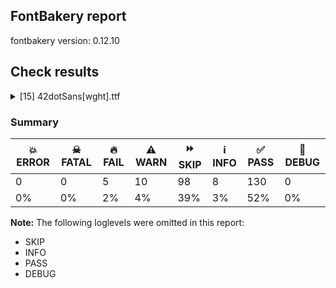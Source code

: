 ## FontBakery report

fontbakery version: 0.12.10





## Check results



<details><summary>[15] 42dotSans[wght].ttf</summary>
<div>
<details>
    <summary>🔥 <b>FAIL</b> Check family name for GF Guide compliance. <a href="https://fontbakery.readthedocs.io/en/stable/fontbakery/checks/googlefonts.name.html#"></a></summary>
    <div>







* 🔥 **FAIL** <p>&quot;42dot Sans&quot; doesn't start with an uppercase letter.</p>
 [code: starts-with-not-uppercase]



</div>
</details>

<details>
    <summary>🔥 <b>FAIL</b> Check copyright namerecords match license file. <a href="https://fontbakery.readthedocs.io/en/stable/fontbakery/checks/googlefonts.license.html#"></a></summary>
    <div>







* 🔥 **FAIL** <p>Font lacks NameID 13 (LICENSE DESCRIPTION). A proper licensing entry must be set.</p>
 [code: missing]



</div>
</details>

<details>
    <summary>🔥 <b>FAIL</b> Check font follows the Google Fonts CJK vertical metric schema <a href="https://fontbakery.readthedocs.io/en/stable/fontbakery/checks/googlefonts.vmetrics.html#"></a></summary>
    <div>







* 🔥 **FAIL** <p>OS/2.sTypoAscender is &quot;952&quot; it should be 880</p>
 [code: bad-OS/2.sTypoAscender]



* 🔥 **FAIL** <p>OS/2.sTypoDescender is &quot;-241&quot; it should be -120</p>
 [code: bad-OS/2.sTypoDescender]



</div>
</details>

<details>
    <summary>🔥 <b>FAIL</b> Check Google Fonts glyph coverage. <a href="https://fontbakery.readthedocs.io/en/stable/fontbakery/checks/googlefonts.glyphset.html#"></a></summary>
    <div>







* 🔥 **FAIL** <p>Missing required codepoints:</p>
<pre><code>- 0x00A1 (INVERTED EXCLAMATION MARK)


- 0x00A7 (SECTION SIGN)


- 0x00A8 (DIAERESIS)


- 0x00AA (FEMININE ORDINAL INDICATOR)


- 0x00AF (MACRON)


- 0x00B4 (ACUTE ACCENT)


- 0x00B8 (CEDILLA)


- 0x00BA (MASCULINE ORDINAL INDICATOR)


- 0x00BF (INVERTED QUESTION MARK)


- 0x00C0 (LATIN CAPITAL LETTER A WITH GRAVE)


- 0x00C1 (LATIN CAPITAL LETTER A WITH ACUTE)


- 0x00C2 (LATIN CAPITAL LETTER A WITH CIRCUMFLEX)


- 0x00C3 (LATIN CAPITAL LETTER A WITH TILDE)


- 0x00C4 (LATIN CAPITAL LETTER A WITH DIAERESIS)


- 0x00C6 (LATIN CAPITAL LETTER AE)


- 0x00C7 (LATIN CAPITAL LETTER C WITH CEDILLA)


- 0x00C8 (LATIN CAPITAL LETTER E WITH GRAVE)


- 0x00C9 (LATIN CAPITAL LETTER E WITH ACUTE)


- 0x00CA (LATIN CAPITAL LETTER E WITH CIRCUMFLEX)


- 0x00CB (LATIN CAPITAL LETTER E WITH DIAERESIS)


- 0x00CC (LATIN CAPITAL LETTER I WITH GRAVE)


- 0x00CD (LATIN CAPITAL LETTER I WITH ACUTE)


- 0x00CE (LATIN CAPITAL LETTER I WITH CIRCUMFLEX)


- 0x00CF (LATIN CAPITAL LETTER I WITH DIAERESIS)


- 0x00D0 (LATIN CAPITAL LETTER ETH)


- 0x00D1 (LATIN CAPITAL LETTER N WITH TILDE)


- 0x00D2 (LATIN CAPITAL LETTER O WITH GRAVE)


- 0x00D3 (LATIN CAPITAL LETTER O WITH ACUTE)


- 0x00D4 (LATIN CAPITAL LETTER O WITH CIRCUMFLEX)


- 0x00D5 (LATIN CAPITAL LETTER O WITH TILDE)


- 0x00D6 (LATIN CAPITAL LETTER O WITH DIAERESIS)


- 0x00D8 (LATIN CAPITAL LETTER O WITH STROKE)


- 0x00D9 (LATIN CAPITAL LETTER U WITH GRAVE)


- 0x00DA (LATIN CAPITAL LETTER U WITH ACUTE)


- 0x00DB (LATIN CAPITAL LETTER U WITH CIRCUMFLEX)


- 0x00DC (LATIN CAPITAL LETTER U WITH DIAERESIS)


- 0x00DD (LATIN CAPITAL LETTER Y WITH ACUTE)


- 0x00DE (LATIN CAPITAL LETTER THORN)


- 0x00DF (LATIN SMALL LETTER SHARP S)


- 0x00E0 (LATIN SMALL LETTER A WITH GRAVE)


- 0x00E1 (LATIN SMALL LETTER A WITH ACUTE)


- 0x00E2 (LATIN SMALL LETTER A WITH CIRCUMFLEX)


- 0x00E3 (LATIN SMALL LETTER A WITH TILDE)


- 0x00E4 (LATIN SMALL LETTER A WITH DIAERESIS)


- 0x00E6 (LATIN SMALL LETTER AE)


- 0x00E7 (LATIN SMALL LETTER C WITH CEDILLA)


- 0x00E8 (LATIN SMALL LETTER E WITH GRAVE)


- 0x00E9 (LATIN SMALL LETTER E WITH ACUTE)


- 0x00EA (LATIN SMALL LETTER E WITH CIRCUMFLEX)


- 0x00EB (LATIN SMALL LETTER E WITH DIAERESIS)


- 0x00EC (LATIN SMALL LETTER I WITH GRAVE)


- 0x00ED (LATIN SMALL LETTER I WITH ACUTE)


- 0x00EE (LATIN SMALL LETTER I WITH CIRCUMFLEX)


- 0x00EF (LATIN SMALL LETTER I WITH DIAERESIS)


- 0x00F0 (LATIN SMALL LETTER ETH)


- 0x00F1 (LATIN SMALL LETTER N WITH TILDE)


- 0x00F2 (LATIN SMALL LETTER O WITH GRAVE)


- 0x00F3 (LATIN SMALL LETTER O WITH ACUTE)


- 0x00F4 (LATIN SMALL LETTER O WITH CIRCUMFLEX)


- 0x00F5 (LATIN SMALL LETTER O WITH TILDE)


- 0x00F6 (LATIN SMALL LETTER O WITH DIAERESIS)


- 0x00F8 (LATIN SMALL LETTER O WITH STROKE)


- 0x00F9 (LATIN SMALL LETTER U WITH GRAVE)


- 0x00FA (LATIN SMALL LETTER U WITH ACUTE)


- 0x00FB (LATIN SMALL LETTER U WITH CIRCUMFLEX)


- 0x00FC (LATIN SMALL LETTER U WITH DIAERESIS)


- 0x00FD (LATIN SMALL LETTER Y WITH ACUTE)


- 0x00FE (LATIN SMALL LETTER THORN)


- 0x00FF (LATIN SMALL LETTER Y WITH DIAERESIS)


- 0x0100 (LATIN CAPITAL LETTER A WITH MACRON)


- 0x0101 (LATIN SMALL LETTER A WITH MACRON)


- 0x0102 (LATIN CAPITAL LETTER A WITH BREVE)


- 0x0103 (LATIN SMALL LETTER A WITH BREVE)


- 0x0104 (LATIN CAPITAL LETTER A WITH OGONEK)


- 0x0105 (LATIN SMALL LETTER A WITH OGONEK)


- 0x0106 (LATIN CAPITAL LETTER C WITH ACUTE)


- 0x0107 (LATIN SMALL LETTER C WITH ACUTE)


- 0x010A (LATIN CAPITAL LETTER C WITH DOT ABOVE)


- 0x010B (LATIN SMALL LETTER C WITH DOT ABOVE)


- 0x010C (LATIN CAPITAL LETTER C WITH CARON)


- 0x010D (LATIN SMALL LETTER C WITH CARON)


- 0x010E (LATIN CAPITAL LETTER D WITH CARON)


- 0x010F (LATIN SMALL LETTER D WITH CARON)


- 0x0110 (LATIN CAPITAL LETTER D WITH STROKE)


- 0x0111 (LATIN SMALL LETTER D WITH STROKE)


- 0x0112 (LATIN CAPITAL LETTER E WITH MACRON)


- 0x0113 (LATIN SMALL LETTER E WITH MACRON)


- 0x0116 (LATIN CAPITAL LETTER E WITH DOT ABOVE)


- 0x0117 (LATIN SMALL LETTER E WITH DOT ABOVE)


- 0x0118 (LATIN CAPITAL LETTER E WITH OGONEK)


- 0x0119 (LATIN SMALL LETTER E WITH OGONEK)


- 0x011A (LATIN CAPITAL LETTER E WITH CARON)


- 0x011B (LATIN SMALL LETTER E WITH CARON)


- 0x011E (LATIN CAPITAL LETTER G WITH BREVE)


- 0x011F (LATIN SMALL LETTER G WITH BREVE)


- 0x0120 (LATIN CAPITAL LETTER G WITH DOT ABOVE)


- 0x0121 (LATIN SMALL LETTER G WITH DOT ABOVE)


- 0x0122 (LATIN CAPITAL LETTER G WITH CEDILLA)


- 0x0123 (LATIN SMALL LETTER G WITH CEDILLA)


- 0x0126 (LATIN CAPITAL LETTER H WITH STROKE)


- 0x0127 (LATIN SMALL LETTER H WITH STROKE)


- 0x012A (LATIN CAPITAL LETTER I WITH MACRON)


- 0x012B (LATIN SMALL LETTER I WITH MACRON)


- 0x012E (LATIN CAPITAL LETTER I WITH OGONEK)


- 0x012F (LATIN SMALL LETTER I WITH OGONEK)


- 0x0130 (LATIN CAPITAL LETTER I WITH DOT ABOVE)


- 0x0136 (LATIN CAPITAL LETTER K WITH CEDILLA)


- 0x0137 (LATIN SMALL LETTER K WITH CEDILLA)


- 0x0139 (LATIN CAPITAL LETTER L WITH ACUTE)


- 0x013A (LATIN SMALL LETTER L WITH ACUTE)


- 0x013B (LATIN CAPITAL LETTER L WITH CEDILLA)


- 0x013C (LATIN SMALL LETTER L WITH CEDILLA)


- 0x013D (LATIN CAPITAL LETTER L WITH CARON)


- 0x013E (LATIN SMALL LETTER L WITH CARON)


- 0x0141 (LATIN CAPITAL LETTER L WITH STROKE)


- 0x0142 (LATIN SMALL LETTER L WITH STROKE)


- 0x0143 (LATIN CAPITAL LETTER N WITH ACUTE)


- 0x0144 (LATIN SMALL LETTER N WITH ACUTE)


- 0x0145 (LATIN CAPITAL LETTER N WITH CEDILLA)


- 0x0146 (LATIN SMALL LETTER N WITH CEDILLA)


- 0x0147 (LATIN CAPITAL LETTER N WITH CARON)


- 0x0148 (LATIN SMALL LETTER N WITH CARON)


- 0x0150 (LATIN CAPITAL LETTER O WITH DOUBLE ACUTE)


- 0x0151 (LATIN SMALL LETTER O WITH DOUBLE ACUTE)


- 0x0152 (LATIN CAPITAL LIGATURE OE)


- 0x0153 (LATIN SMALL LIGATURE OE)


- 0x0154 (LATIN CAPITAL LETTER R WITH ACUTE)


- 0x0155 (LATIN SMALL LETTER R WITH ACUTE)


- 0x0158 (LATIN CAPITAL LETTER R WITH CARON)


- 0x0159 (LATIN SMALL LETTER R WITH CARON)


- 0x015A (LATIN CAPITAL LETTER S WITH ACUTE)


- 0x015B (LATIN SMALL LETTER S WITH ACUTE)


- 0x015E (LATIN CAPITAL LETTER S WITH CEDILLA)


- 0x015F (LATIN SMALL LETTER S WITH CEDILLA)


- 0x0160 (LATIN CAPITAL LETTER S WITH CARON)


- 0x0161 (LATIN SMALL LETTER S WITH CARON)


- 0x0164 (LATIN CAPITAL LETTER T WITH CARON)


- 0x0165 (LATIN SMALL LETTER T WITH CARON)


- 0x016A (LATIN CAPITAL LETTER U WITH MACRON)


- 0x016B (LATIN SMALL LETTER U WITH MACRON)


- 0x016E (LATIN CAPITAL LETTER U WITH RING ABOVE)


- 0x016F (LATIN SMALL LETTER U WITH RING ABOVE)


- 0x0170 (LATIN CAPITAL LETTER U WITH DOUBLE ACUTE)


- 0x0171 (LATIN SMALL LETTER U WITH DOUBLE ACUTE)


- 0x0172 (LATIN CAPITAL LETTER U WITH OGONEK)


- 0x0173 (LATIN SMALL LETTER U WITH OGONEK)


- 0x0174 (LATIN CAPITAL LETTER W WITH CIRCUMFLEX)


- 0x0175 (LATIN SMALL LETTER W WITH CIRCUMFLEX)


- 0x0176 (LATIN CAPITAL LETTER Y WITH CIRCUMFLEX)


- 0x0177 (LATIN SMALL LETTER Y WITH CIRCUMFLEX)


- 0x0178 (LATIN CAPITAL LETTER Y WITH DIAERESIS)


- 0x0179 (LATIN CAPITAL LETTER Z WITH ACUTE)


- 0x017A (LATIN SMALL LETTER Z WITH ACUTE)


- 0x017B (LATIN CAPITAL LETTER Z WITH DOT ABOVE)


- 0x017C (LATIN SMALL LETTER Z WITH DOT ABOVE)


- 0x017D (LATIN CAPITAL LETTER Z WITH CARON)


- 0x017E (LATIN SMALL LETTER Z WITH CARON)


- 0x0218 (LATIN CAPITAL LETTER S WITH COMMA BELOW)


- 0x0219 (LATIN SMALL LETTER S WITH COMMA BELOW)


- 0x021A (LATIN CAPITAL LETTER T WITH COMMA BELOW)


- 0x021B (LATIN SMALL LETTER T WITH COMMA BELOW)


- 0x02C6 (MODIFIER LETTER CIRCUMFLEX ACCENT)


- 0x0301 (COMBINING ACUTE ACCENT)


- 0x0302 (COMBINING CIRCUMFLEX ACCENT)


- 0x0304 (COMBINING MACRON)


- 0x0308 (COMBINING DIAERESIS)


- 0x0326 (COMBINING COMMA BELOW)


- 0x0327 (COMBINING CEDILLA)


- 0x1E80 (LATIN CAPITAL LETTER W WITH GRAVE)


- 0x1E81 (LATIN SMALL LETTER W WITH GRAVE)


- 0x1E82 (LATIN CAPITAL LETTER W WITH ACUTE)


- 0x1E83 (LATIN SMALL LETTER W WITH ACUTE)


- 0x1E84 (LATIN CAPITAL LETTER W WITH DIAERESIS)


- 0x1E85 (LATIN SMALL LETTER W WITH DIAERESIS)


- 0x1E9E (LATIN CAPITAL LETTER SHARP S)


- 0x1EF2 (LATIN CAPITAL LETTER Y WITH GRAVE)


- 0x1EF3 (LATIN SMALL LETTER Y WITH GRAVE)


- 0x201A (SINGLE LOW-9 QUOTATION MARK)


- 0x201E (DOUBLE LOW-9 QUOTATION MARK)


- 0x2039 (SINGLE LEFT-POINTING ANGLE QUOTATION MARK)


- 0x203A (SINGLE RIGHT-POINTING ANGLE QUOTATION MARK)
</code></pre>
 [code: missing-codepoints]



</div>
</details>

<details>
    <summary>🔥 <b>FAIL</b> Make sure family name does not begin with a digit. <a href="https://fontbakery.readthedocs.io/en/stable/fontbakery/checks/googlefonts.name.html#"></a></summary>
    <div>







* 🔥 **FAIL** <p>Font family name '42dot Sans Light' begins with a digit!</p>
 [code: begins-with-digit]



</div>
</details>

<details>
    <summary>⚠️ <b>WARN</b> Does the font contain chws and vchw features? <a href="https://fontbakery.readthedocs.io/en/stable/fontbakery/checks/universal.html#"></a></summary>
    <div>







* ⚠️ **WARN** <p>chws feature not found in font. Use chws_tool (<a href="https://github.com/googlefonts/chws_tool">https://github.com/googlefonts/chws_tool</a>) to add it.</p>
 [code: missing-chws-feature]



* ⚠️ **WARN** <p>vchw feature not found in font. Use chws_tool (<a href="https://github.com/googlefonts/chws_tool">https://github.com/googlefonts/chws_tool</a>) to add it.</p>
 [code: missing-vchw-feature]



</div>
</details>

<details>
    <summary>⚠️ <b>WARN</b> Check math signs have the same width. <a href="https://fontbakery.readthedocs.io/en/stable/fontbakery/checks/universal.html#"></a></summary>
    <div>







* ⚠️ **WARN** <p>The most common width is 1000 among a set of 14 math glyphs.
The following math glyphs have a different width, though:</p>
<p>Width = 546:
plus</p>
<p>Width = 549:
less</p>
<p>Width = 492:
equal</p>
<p>Width = 589:
greater</p>
<p>Width = 584:
logicalnot</p>
<p>Width = 576:
plusminus, divide</p>
<p>Width = 591:
multiply</p>
<p>Width = 536:
minus</p>
<p>Width = 678:
similar</p>
<p>Width = 566:
notequal</p>
<p>Width = 565:
greaterequal, lessequal</p>
 [code: width-outliers]



</div>
</details>

<details>
    <summary>⚠️ <b>WARN</b> Validate size, and resolution of article images, and ensure article page has minimum length and includes visual assets. <a href="https://fontbakery.readthedocs.io/en/stable/fontbakery/checks/googlefonts.article.html#"></a></summary>
    <div>







* ⚠️ **WARN** <p>Family metadata at fonts/variable does not have an article.</p>
 [code: lacks-article]



</div>
</details>

<details>
    <summary>⚠️ <b>WARN</b> Check for codepoints not covered by METADATA subsets. <a href="https://fontbakery.readthedocs.io/en/stable/fontbakery/checks/googlefonts.subsets.html#"></a></summary>
    <div>







* ⚠️ **WARN** <p>The following codepoints supported by the font are not covered by
any subsets defined in the font's metadata file, and will never
be served. You can solve this by either manually adding additional
subset declarations to METADATA.pb, or by editing the glyphset
definitions.</p>
<ul>
<li>U+02D8 BREVE: try adding one of: canadian-aboriginal, yi</li>
<li>U+02D9 DOT ABOVE: try adding one of: canadian-aboriginal, yi</li>
<li>U+02DB OGONEK: try adding one of: canadian-aboriginal, yi</li>
<li>U+0306 COMBINING BREVE: try adding one of: old-permic, tifinagh</li>
<li>U+0307 COMBINING DOT ABOVE: try adding one of: coptic, old-permic, math, tai-le, todhri, canadian-aboriginal, hebrew, syriac, tifinagh, duployan, malayalam</li>
<li>U+030A COMBINING RING ABOVE: try adding one of: duployan, syriac</li>
<li>U+030B COMBINING DOUBLE ACUTE ACCENT: try adding one of: osage, cherokee</li>
<li>U+030C COMBINING CARON: try adding one of: tai-le, cherokee</li>
<li>U+0328 COMBINING OGONEK: not included in any glyphset definition</li>
<li>U+2003 EM SPACE: try adding nushu</li>
<li>U+2004 THREE-PER-EM SPACE: try adding symbols2</li>
<li>U+2005 FOUR-PER-EM SPACE: try adding symbols2</li>
<li>U+2006 SIX-PER-EM SPACE: try adding symbols2</li>
<li>U+2007 FIGURE SPACE: try adding symbols2</li>
<li>U+200A HAIR SPACE: try adding symbols2</li>
<li>U+2012 FIGURE DASH: not included in any glyphset definition</li>
<li>U+2015 HORIZONTAL BAR: try adding adlam</li>
<li>U+2016 DOUBLE VERTICAL LINE: try adding math</li>
<li>U+2021 DOUBLE DAGGER: try adding adlam</li>
<li>U+2023 TRIANGULAR BULLET: not included in any glyphset definition</li>
<li>U+2025 TWO DOT LEADER: try adding phags-pa</li>
<li>U+2030 PER MILLE SIGN: try adding adlam</li>
<li>U+203B REFERENCE MARK: not included in any glyphset definition</li>
<li>U+203C DOUBLE EXCLAMATION MARK: try adding math</li>
<li>U+203E OVERLINE: not included in any glyphset definition</li>
<li>U+2047 DOUBLE QUESTION MARK: try adding math</li>
<li>U+2048 QUESTION EXCLAMATION MARK: try adding mongolian</li>
<li>U+2049 EXCLAMATION QUESTION MARK: try adding mongolian</li>
<li>U+2070 SUPERSCRIPT ZERO: try adding math</li>
<li>U+2074 SUPERSCRIPT FOUR: try adding math</li>
<li>U+2075 SUPERSCRIPT FIVE: try adding math</li>
<li>U+2076 SUPERSCRIPT SIX: try adding math</li>
<li>U+2077 SUPERSCRIPT SEVEN: try adding math</li>
<li>U+2078 SUPERSCRIPT EIGHT: try adding math</li>
<li>U+2079 SUPERSCRIPT NINE: try adding math</li>
<li>U+207F SUPERSCRIPT LATIN SMALL LETTER N: try adding math</li>
<li>U+2080 SUBSCRIPT ZERO: try adding math</li>
<li>U+2081 SUBSCRIPT ONE: try adding math</li>
<li>U+2082 SUBSCRIPT TWO: try adding math</li>
<li>U+2083 SUBSCRIPT THREE: try adding math</li>
<li>U+2084 SUBSCRIPT FOUR: try adding math</li>
<li>U+2085 SUBSCRIPT FIVE: try adding math</li>
<li>U+2086 SUBSCRIPT SIX: try adding math</li>
<li>U+2087 SUBSCRIPT SEVEN: try adding math</li>
<li>U+2088 SUBSCRIPT EIGHT: try adding math</li>
<li>U+2089 SUBSCRIPT NINE: try adding math</li>
<li>U+2103 DEGREE CELSIUS: try adding math</li>
<li>U+2109 DEGREE FAHRENHEIT: try adding math</li>
<li>U+2116 NUMERO SIGN: try adding cyrillic</li>
<li>U+2121 TELEPHONE SIGN: try adding math</li>
<li>U+2126 OHM SIGN: try adding math</li>
<li>U+212B ANGSTROM SIGN: try adding math</li>
<li>U+2153 VULGAR FRACTION ONE THIRD: try adding symbols</li>
<li>U+2154 VULGAR FRACTION TWO THIRDS: try adding symbols</li>
<li>U+215B VULGAR FRACTION ONE EIGHTH: try adding symbols</li>
<li>U+215C VULGAR FRACTION THREE EIGHTHS: try adding symbols</li>
<li>U+215D VULGAR FRACTION FIVE EIGHTHS: try adding symbols</li>
<li>U+215E VULGAR FRACTION SEVEN EIGHTHS: try adding symbols</li>
<li>U+2160 ROMAN NUMERAL ONE: try adding symbols</li>
<li>U+2161 ROMAN NUMERAL TWO: try adding symbols</li>
<li>U+2162 ROMAN NUMERAL THREE: try adding symbols</li>
<li>U+2163 ROMAN NUMERAL FOUR: try adding symbols</li>
<li>U+2164 ROMAN NUMERAL FIVE: try adding symbols</li>
<li>U+2165 ROMAN NUMERAL SIX: try adding symbols</li>
<li>U+2166 ROMAN NUMERAL SEVEN: try adding symbols</li>
<li>U+2167 ROMAN NUMERAL EIGHT: try adding symbols</li>
<li>U+2168 ROMAN NUMERAL NINE: try adding symbols</li>
<li>U+2169 ROMAN NUMERAL TEN: try adding symbols</li>
<li>U+2170 SMALL ROMAN NUMERAL ONE: try adding symbols</li>
<li>U+2171 SMALL ROMAN NUMERAL TWO: try adding symbols</li>
<li>U+2172 SMALL ROMAN NUMERAL THREE: try adding symbols</li>
<li>U+2173 SMALL ROMAN NUMERAL FOUR: try adding symbols</li>
<li>U+2174 SMALL ROMAN NUMERAL FIVE: try adding symbols</li>
<li>U+2175 SMALL ROMAN NUMERAL SIX: try adding symbols</li>
<li>U+2176 SMALL ROMAN NUMERAL SEVEN: try adding symbols</li>
<li>U+2177 SMALL ROMAN NUMERAL EIGHT: try adding symbols</li>
<li>U+2178 SMALL ROMAN NUMERAL NINE: try adding symbols</li>
<li>U+2179 SMALL ROMAN NUMERAL TEN: try adding symbols</li>
<li>U+2190 LEFTWARDS ARROW: try adding one of: math, symbols</li>
<li>U+2192 RIGHTWARDS ARROW: try adding one of: math, symbols</li>
<li>U+2194 LEFT RIGHT ARROW: try adding one of: math, symbols</li>
<li>U+2195 UP DOWN ARROW: try adding one of: math, symbols</li>
<li>U+2196 NORTH WEST ARROW: try adding one of: math, symbols</li>
<li>U+2197 NORTH EAST ARROW: try adding one of: math, symbols</li>
<li>U+2198 SOUTH EAST ARROW: try adding one of: math, symbols</li>
<li>U+2199 SOUTH WEST ARROW: try adding one of: math, symbols</li>
<li>U+21D2 RIGHTWARDS DOUBLE ARROW: try adding math</li>
<li>U+21D4 LEFT RIGHT DOUBLE ARROW: try adding math</li>
<li>U+2200 FOR ALL: try adding math</li>
<li>U+2202 PARTIAL DIFFERENTIAL: try adding math</li>
<li>U+2203 THERE EXISTS: try adding math</li>
<li>U+2207 NABLA: try adding math</li>
<li>U+2208 ELEMENT OF: try adding math</li>
<li>U+220B CONTAINS AS MEMBER: try adding math</li>
<li>U+220F N-ARY PRODUCT: try adding math</li>
<li>U+2211 N-ARY SUMMATION: try adding math</li>
<li>U+221A SQUARE ROOT: try adding math</li>
<li>U+221D PROPORTIONAL TO: try adding math</li>
<li>U+221E INFINITY: try adding math</li>
<li>U+2220 ANGLE: try adding math</li>
<li>U+2225 PARALLEL TO: try adding math</li>
<li>U+2227 LOGICAL AND: try adding math</li>
<li>U+2228 LOGICAL OR: try adding math</li>
<li>U+2229 INTERSECTION: try adding math</li>
<li>U+222A UNION: try adding math</li>
<li>U+222B INTEGRAL: try adding math</li>
<li>U+222C DOUBLE INTEGRAL: try adding math</li>
<li>U+222E CONTOUR INTEGRAL: try adding math</li>
<li>U+2234 THEREFORE: try adding math</li>
<li>U+2235 BECAUSE: try adding math</li>
<li>U+2236 RATIO: try adding math</li>
<li>U+223C TILDE OPERATOR: try adding math</li>
<li>U+223D REVERSED TILDE: try adding math</li>
<li>U+2252 APPROXIMATELY EQUAL TO OR THE IMAGE OF: try adding math</li>
<li>U+2260 NOT EQUAL TO: try adding math</li>
<li>U+2261 IDENTICAL TO: try adding math</li>
<li>U+2264 LESS-THAN OR EQUAL TO: try adding math</li>
<li>U+2265 GREATER-THAN OR EQUAL TO: try adding math</li>
<li>U+2266 LESS-THAN OVER EQUAL TO: try adding math</li>
<li>U+2267 GREATER-THAN OVER EQUAL TO: try adding math</li>
<li>U+226A MUCH LESS-THAN: try adding math</li>
<li>U+226B MUCH GREATER-THAN: try adding math</li>
<li>U+2282 SUBSET OF: try adding math</li>
<li>U+2283 SUPERSET OF: try adding math</li>
<li>U+2286 SUBSET OF OR EQUAL TO: try adding math</li>
<li>U+2287 SUPERSET OF OR EQUAL TO: try adding math</li>
<li>U+2299 CIRCLED DOT OPERATOR: try adding one of: math, symbols</li>
<li>U+22A5 UP TACK: try adding math</li>
<li>U+22EF MIDLINE HORIZONTAL ELLIPSIS: try adding math</li>
<li>U+2312 ARC: try adding symbols</li>
<li>U+2329 LEFT-POINTING ANGLE BRACKET: try adding symbols</li>
<li>U+232A RIGHT-POINTING ANGLE BRACKET: try adding symbols</li>
<li>U+2460 CIRCLED DIGIT ONE: try adding one of: mongolian, yi, symbols</li>
<li>U+2461 CIRCLED DIGIT TWO: try adding one of: mongolian, yi, symbols</li>
<li>U+2462 CIRCLED DIGIT THREE: try adding one of: mongolian, yi, symbols</li>
<li>U+2463 CIRCLED DIGIT FOUR: try adding one of: mongolian, yi, symbols</li>
<li>U+2464 CIRCLED DIGIT FIVE: try adding one of: mongolian, yi, symbols</li>
<li>U+2465 CIRCLED DIGIT SIX: try adding one of: mongolian, yi, symbols</li>
<li>U+2466 CIRCLED DIGIT SEVEN: try adding one of: mongolian, yi, symbols</li>
<li>U+2467 CIRCLED DIGIT EIGHT: try adding one of: mongolian, yi, symbols</li>
<li>U+2468 CIRCLED DIGIT NINE: try adding one of: mongolian, yi, symbols</li>
<li>U+2469 CIRCLED NUMBER TEN: try adding one of: mongolian, yi, symbols</li>
<li>U+246A CIRCLED NUMBER ELEVEN: try adding one of: mongolian, yi, symbols</li>
<li>U+246B CIRCLED NUMBER TWELVE: try adding one of: mongolian, yi, symbols</li>
<li>U+246C CIRCLED NUMBER THIRTEEN: try adding one of: mongolian, yi, symbols</li>
<li>U+246D CIRCLED NUMBER FOURTEEN: try adding one of: mongolian, yi, symbols</li>
<li>U+246E CIRCLED NUMBER FIFTEEN: try adding one of: mongolian, yi, symbols</li>
<li>U+246F CIRCLED NUMBER SIXTEEN: try adding one of: mongolian, yi, symbols</li>
<li>U+2470 CIRCLED NUMBER SEVENTEEN: try adding one of: mongolian, yi, symbols</li>
<li>U+2471 CIRCLED NUMBER EIGHTEEN: try adding one of: mongolian, yi, symbols</li>
<li>U+2472 CIRCLED NUMBER NINETEEN: try adding one of: mongolian, yi, symbols</li>
<li>U+2473 CIRCLED NUMBER TWENTY: try adding one of: mongolian, yi, symbols</li>
<li>U+2474 PARENTHESIZED DIGIT ONE: try adding one of: math, symbols</li>
<li>U+2475 PARENTHESIZED DIGIT TWO: try adding one of: math, symbols</li>
<li>U+2476 PARENTHESIZED DIGIT THREE: try adding symbols</li>
<li>U+2477 PARENTHESIZED DIGIT FOUR: try adding symbols</li>
<li>U+2478 PARENTHESIZED DIGIT FIVE: try adding symbols</li>
<li>U+2479 PARENTHESIZED DIGIT SIX: try adding symbols</li>
<li>U+247A PARENTHESIZED DIGIT SEVEN: try adding symbols</li>
<li>U+247B PARENTHESIZED DIGIT EIGHT: try adding symbols</li>
<li>U+247C PARENTHESIZED DIGIT NINE: try adding symbols</li>
<li>U+247D PARENTHESIZED NUMBER TEN: try adding symbols</li>
<li>U+247E PARENTHESIZED NUMBER ELEVEN: try adding symbols</li>
<li>U+247F PARENTHESIZED NUMBER TWELVE: try adding symbols</li>
<li>U+2480 PARENTHESIZED NUMBER THIRTEEN: try adding symbols</li>
<li>U+2481 PARENTHESIZED NUMBER FOURTEEN: try adding symbols</li>
<li>U+2482 PARENTHESIZED NUMBER FIFTEEN: try adding symbols</li>
<li>U+2483 PARENTHESIZED NUMBER SIXTEEN: try adding symbols</li>
<li>U+2484 PARENTHESIZED NUMBER SEVENTEEN: try adding symbols</li>
<li>U+2485 PARENTHESIZED NUMBER EIGHTEEN: try adding symbols</li>
<li>U+2486 PARENTHESIZED NUMBER NINETEEN: try adding symbols</li>
<li>U+2487 PARENTHESIZED NUMBER TWENTY: try adding symbols</li>
<li>U+2488 DIGIT ONE FULL STOP: try adding symbols</li>
<li>U+2489 DIGIT TWO FULL STOP: try adding symbols</li>
<li>U+248A DIGIT THREE FULL STOP: try adding symbols</li>
<li>U+248B DIGIT FOUR FULL STOP: try adding symbols</li>
<li>U+248C DIGIT FIVE FULL STOP: try adding symbols</li>
<li>U+248D DIGIT SIX FULL STOP: try adding symbols</li>
<li>U+248E DIGIT SEVEN FULL STOP: try adding symbols</li>
<li>U+248F DIGIT EIGHT FULL STOP: try adding symbols</li>
<li>U+2490 DIGIT NINE FULL STOP: try adding symbols</li>
<li>U+2491 NUMBER TEN FULL STOP: try adding symbols</li>
<li>U+2492 NUMBER ELEVEN FULL STOP: try adding symbols</li>
<li>U+2493 NUMBER TWELVE FULL STOP: try adding symbols</li>
<li>U+2494 NUMBER THIRTEEN FULL STOP: try adding symbols</li>
<li>U+2495 NUMBER FOURTEEN FULL STOP: try adding symbols</li>
<li>U+2496 NUMBER FIFTEEN FULL STOP: try adding symbols</li>
<li>U+2497 NUMBER SIXTEEN FULL STOP: try adding symbols</li>
<li>U+2498 NUMBER SEVENTEEN FULL STOP: try adding symbols</li>
<li>U+2499 NUMBER EIGHTEEN FULL STOP: try adding symbols</li>
<li>U+249A NUMBER NINETEEN FULL STOP: try adding symbols</li>
<li>U+249B NUMBER TWENTY FULL STOP: try adding symbols</li>
<li>U+249C PARENTHESIZED LATIN SMALL LETTER A: try adding symbols</li>
<li>U+249D PARENTHESIZED LATIN SMALL LETTER B: try adding symbols</li>
<li>U+249E PARENTHESIZED LATIN SMALL LETTER C: try adding symbols</li>
<li>U+249F PARENTHESIZED LATIN SMALL LETTER D: try adding symbols</li>
<li>U+24A0 PARENTHESIZED LATIN SMALL LETTER E: try adding symbols</li>
<li>U+24A1 PARENTHESIZED LATIN SMALL LETTER F: try adding symbols</li>
<li>U+24A2 PARENTHESIZED LATIN SMALL LETTER G: try adding symbols</li>
<li>U+24A3 PARENTHESIZED LATIN SMALL LETTER H: try adding symbols</li>
<li>U+24A4 PARENTHESIZED LATIN SMALL LETTER I: try adding symbols</li>
<li>U+24A5 PARENTHESIZED LATIN SMALL LETTER J: try adding symbols</li>
<li>U+24A6 PARENTHESIZED LATIN SMALL LETTER K: try adding symbols</li>
<li>U+24A7 PARENTHESIZED LATIN SMALL LETTER L: try adding symbols</li>
<li>U+24A8 PARENTHESIZED LATIN SMALL LETTER M: try adding symbols</li>
<li>U+24A9 PARENTHESIZED LATIN SMALL LETTER N: try adding symbols</li>
<li>U+24AA PARENTHESIZED LATIN SMALL LETTER O: try adding symbols</li>
<li>U+24AB PARENTHESIZED LATIN SMALL LETTER P: try adding symbols</li>
<li>U+24AC PARENTHESIZED LATIN SMALL LETTER Q: try adding symbols</li>
<li>U+24AD PARENTHESIZED LATIN SMALL LETTER R: try adding symbols</li>
<li>U+24AE PARENTHESIZED LATIN SMALL LETTER S: try adding symbols</li>
<li>U+24AF PARENTHESIZED LATIN SMALL LETTER T: try adding symbols</li>
<li>U+24B0 PARENTHESIZED LATIN SMALL LETTER U: try adding symbols</li>
<li>U+24B1 PARENTHESIZED LATIN SMALL LETTER V: try adding symbols</li>
<li>U+24B2 PARENTHESIZED LATIN SMALL LETTER W: try adding symbols</li>
<li>U+24B3 PARENTHESIZED LATIN SMALL LETTER X: try adding symbols</li>
<li>U+24B4 PARENTHESIZED LATIN SMALL LETTER Y: try adding symbols</li>
<li>U+24B5 PARENTHESIZED LATIN SMALL LETTER Z: try adding symbols</li>
<li>U+24B6 CIRCLED LATIN CAPITAL LETTER A: try adding symbols</li>
<li>U+24B7 CIRCLED LATIN CAPITAL LETTER B: try adding symbols</li>
<li>U+24B8 CIRCLED LATIN CAPITAL LETTER C: try adding symbols</li>
<li>U+24B9 CIRCLED LATIN CAPITAL LETTER D: try adding symbols</li>
<li>U+24BA CIRCLED LATIN CAPITAL LETTER E: try adding symbols</li>
<li>U+24BB CIRCLED LATIN CAPITAL LETTER F: try adding symbols</li>
<li>U+24BC CIRCLED LATIN CAPITAL LETTER G: try adding symbols</li>
<li>U+24BD CIRCLED LATIN CAPITAL LETTER H: try adding symbols</li>
<li>U+24BE CIRCLED LATIN CAPITAL LETTER I: try adding symbols</li>
<li>U+24BF CIRCLED LATIN CAPITAL LETTER J: try adding symbols</li>
<li>U+24C0 CIRCLED LATIN CAPITAL LETTER K: try adding symbols</li>
<li>U+24C1 CIRCLED LATIN CAPITAL LETTER L: try adding symbols</li>
<li>U+24C2 CIRCLED LATIN CAPITAL LETTER M: try adding symbols</li>
<li>U+24C3 CIRCLED LATIN CAPITAL LETTER N: try adding symbols</li>
<li>U+24C4 CIRCLED LATIN CAPITAL LETTER O: try adding symbols</li>
<li>U+24C5 CIRCLED LATIN CAPITAL LETTER P: try adding symbols</li>
<li>U+24C6 CIRCLED LATIN CAPITAL LETTER Q: try adding symbols</li>
<li>U+24C7 CIRCLED LATIN CAPITAL LETTER R: try adding symbols</li>
<li>U+24C8 CIRCLED LATIN CAPITAL LETTER S: try adding symbols</li>
<li>U+24C9 CIRCLED LATIN CAPITAL LETTER T: try adding symbols</li>
<li>U+24CA CIRCLED LATIN CAPITAL LETTER U: try adding symbols</li>
<li>U+24CB CIRCLED LATIN CAPITAL LETTER V: try adding symbols</li>
<li>U+24CC CIRCLED LATIN CAPITAL LETTER W: try adding symbols</li>
<li>U+24CD CIRCLED LATIN CAPITAL LETTER X: try adding symbols</li>
<li>U+24CE CIRCLED LATIN CAPITAL LETTER Y: try adding symbols</li>
<li>U+24CF CIRCLED LATIN CAPITAL LETTER Z: try adding symbols</li>
<li>U+24D0 CIRCLED LATIN SMALL LETTER A: try adding symbols</li>
<li>U+24D1 CIRCLED LATIN SMALL LETTER B: try adding symbols</li>
<li>U+24D2 CIRCLED LATIN SMALL LETTER C: try adding symbols</li>
<li>U+24D3 CIRCLED LATIN SMALL LETTER D: try adding symbols</li>
<li>U+24D4 CIRCLED LATIN SMALL LETTER E: try adding symbols</li>
<li>U+24D5 CIRCLED LATIN SMALL LETTER F: try adding symbols</li>
<li>U+24D6 CIRCLED LATIN SMALL LETTER G: try adding symbols</li>
<li>U+24D7 CIRCLED LATIN SMALL LETTER H: try adding symbols</li>
<li>U+24D8 CIRCLED LATIN SMALL LETTER I: try adding symbols</li>
<li>U+24D9 CIRCLED LATIN SMALL LETTER J: try adding symbols</li>
<li>U+24DA CIRCLED LATIN SMALL LETTER K: try adding symbols</li>
<li>U+24DB CIRCLED LATIN SMALL LETTER L: try adding symbols</li>
<li>U+24DC CIRCLED LATIN SMALL LETTER M: try adding symbols</li>
<li>U+24DD CIRCLED LATIN SMALL LETTER N: try adding symbols</li>
<li>U+24DE CIRCLED LATIN SMALL LETTER O: try adding symbols</li>
<li>U+24DF CIRCLED LATIN SMALL LETTER P: try adding symbols</li>
<li>U+24E0 CIRCLED LATIN SMALL LETTER Q: try adding symbols</li>
<li>U+24E1 CIRCLED LATIN SMALL LETTER R: try adding symbols</li>
<li>U+24E2 CIRCLED LATIN SMALL LETTER S: try adding symbols</li>
<li>U+24E3 CIRCLED LATIN SMALL LETTER T: try adding symbols</li>
<li>U+24E4 CIRCLED LATIN SMALL LETTER U: try adding symbols</li>
<li>U+24E5 CIRCLED LATIN SMALL LETTER V: try adding symbols</li>
<li>U+24E6 CIRCLED LATIN SMALL LETTER W: try adding symbols</li>
<li>U+24E7 CIRCLED LATIN SMALL LETTER X: try adding symbols</li>
<li>U+24E8 CIRCLED LATIN SMALL LETTER Y: try adding symbols</li>
<li>U+24E9 CIRCLED LATIN SMALL LETTER Z: try adding symbols</li>
<li>U+24EA CIRCLED DIGIT ZERO: try adding symbols</li>
<li>U+24EB NEGATIVE CIRCLED NUMBER ELEVEN: try adding symbols</li>
<li>U+24EC NEGATIVE CIRCLED NUMBER TWELVE: try adding symbols</li>
<li>U+24ED NEGATIVE CIRCLED NUMBER THIRTEEN: try adding symbols</li>
<li>U+24EE NEGATIVE CIRCLED NUMBER FOURTEEN: try adding symbols</li>
<li>U+24EF NEGATIVE CIRCLED NUMBER FIFTEEN: try adding symbols</li>
<li>U+24F0 NEGATIVE CIRCLED NUMBER SIXTEEN: try adding symbols</li>
<li>U+24F1 NEGATIVE CIRCLED NUMBER SEVENTEEN: try adding symbols</li>
<li>U+24F2 NEGATIVE CIRCLED NUMBER EIGHTEEN: try adding symbols</li>
<li>U+24F3 NEGATIVE CIRCLED NUMBER NINETEEN: try adding symbols</li>
<li>U+24F4 NEGATIVE CIRCLED NUMBER TWENTY: try adding symbols</li>
<li>U+24FF NEGATIVE CIRCLED DIGIT ZERO: try adding symbols</li>
<li>U+2500 BOX DRAWINGS LIGHT HORIZONTAL: try adding symbols2</li>
<li>U+2501 BOX DRAWINGS HEAVY HORIZONTAL: try adding symbols2</li>
<li>U+2502 BOX DRAWINGS LIGHT VERTICAL: try adding symbols2</li>
<li>U+2503 BOX DRAWINGS HEAVY VERTICAL: try adding symbols2</li>
<li>U+250C BOX DRAWINGS LIGHT DOWN AND RIGHT: try adding symbols2</li>
<li>U+250D BOX DRAWINGS DOWN LIGHT AND RIGHT HEAVY: try adding symbols2</li>
<li>U+250E BOX DRAWINGS DOWN HEAVY AND RIGHT LIGHT: try adding symbols2</li>
<li>U+250F BOX DRAWINGS HEAVY DOWN AND RIGHT: try adding symbols2</li>
<li>U+2510 BOX DRAWINGS LIGHT DOWN AND LEFT: try adding symbols2</li>
<li>U+2511 BOX DRAWINGS DOWN LIGHT AND LEFT HEAVY: try adding symbols2</li>
<li>U+2512 BOX DRAWINGS DOWN HEAVY AND LEFT LIGHT: try adding symbols2</li>
<li>U+2513 BOX DRAWINGS HEAVY DOWN AND LEFT: try adding symbols2</li>
<li>U+2514 BOX DRAWINGS LIGHT UP AND RIGHT: try adding symbols2</li>
<li>U+2515 BOX DRAWINGS UP LIGHT AND RIGHT HEAVY: try adding symbols2</li>
<li>U+2516 BOX DRAWINGS UP HEAVY AND RIGHT LIGHT: try adding symbols2</li>
<li>U+2517 BOX DRAWINGS HEAVY UP AND RIGHT: try adding symbols2</li>
<li>U+2518 BOX DRAWINGS LIGHT UP AND LEFT: try adding symbols2</li>
<li>U+2519 BOX DRAWINGS UP LIGHT AND LEFT HEAVY: try adding symbols2</li>
<li>U+251A BOX DRAWINGS UP HEAVY AND LEFT LIGHT: try adding symbols2</li>
<li>U+251B BOX DRAWINGS HEAVY UP AND LEFT: try adding symbols2</li>
<li>U+251C BOX DRAWINGS LIGHT VERTICAL AND RIGHT: try adding symbols2</li>
<li>U+251D BOX DRAWINGS VERTICAL LIGHT AND RIGHT HEAVY: try adding symbols2</li>
<li>U+251E BOX DRAWINGS UP HEAVY AND RIGHT DOWN LIGHT: try adding symbols2</li>
<li>U+251F BOX DRAWINGS DOWN HEAVY AND RIGHT UP LIGHT: try adding symbols2</li>
<li>U+2520 BOX DRAWINGS VERTICAL HEAVY AND RIGHT LIGHT: try adding symbols2</li>
<li>U+2521 BOX DRAWINGS DOWN LIGHT AND RIGHT UP HEAVY: try adding symbols2</li>
<li>U+2522 BOX DRAWINGS UP LIGHT AND RIGHT DOWN HEAVY: try adding symbols2</li>
<li>U+2523 BOX DRAWINGS HEAVY VERTICAL AND RIGHT: try adding symbols2</li>
<li>U+2524 BOX DRAWINGS LIGHT VERTICAL AND LEFT: try adding symbols2</li>
<li>U+2525 BOX DRAWINGS VERTICAL LIGHT AND LEFT HEAVY: try adding symbols2</li>
<li>U+2526 BOX DRAWINGS UP HEAVY AND LEFT DOWN LIGHT: try adding symbols2</li>
<li>U+2527 BOX DRAWINGS DOWN HEAVY AND LEFT UP LIGHT: try adding symbols2</li>
<li>U+2528 BOX DRAWINGS VERTICAL HEAVY AND LEFT LIGHT: try adding symbols2</li>
<li>U+2529 BOX DRAWINGS DOWN LIGHT AND LEFT UP HEAVY: try adding symbols2</li>
<li>U+252A BOX DRAWINGS UP LIGHT AND LEFT DOWN HEAVY: try adding symbols2</li>
<li>U+252B BOX DRAWINGS HEAVY VERTICAL AND LEFT: try adding symbols2</li>
<li>U+252C BOX DRAWINGS LIGHT DOWN AND HORIZONTAL: try adding symbols2</li>
<li>U+252D BOX DRAWINGS LEFT HEAVY AND RIGHT DOWN LIGHT: try adding symbols2</li>
<li>U+252E BOX DRAWINGS RIGHT HEAVY AND LEFT DOWN LIGHT: try adding symbols2</li>
<li>U+252F BOX DRAWINGS DOWN LIGHT AND HORIZONTAL HEAVY: try adding symbols2</li>
<li>U+2530 BOX DRAWINGS DOWN HEAVY AND HORIZONTAL LIGHT: try adding symbols2</li>
<li>U+2531 BOX DRAWINGS RIGHT LIGHT AND LEFT DOWN HEAVY: try adding symbols2</li>
<li>U+2532 BOX DRAWINGS LEFT LIGHT AND RIGHT DOWN HEAVY: try adding symbols2</li>
<li>U+2533 BOX DRAWINGS HEAVY DOWN AND HORIZONTAL: try adding symbols2</li>
<li>U+2534 BOX DRAWINGS LIGHT UP AND HORIZONTAL: try adding symbols2</li>
<li>U+2535 BOX DRAWINGS LEFT HEAVY AND RIGHT UP LIGHT: try adding symbols2</li>
<li>U+2536 BOX DRAWINGS RIGHT HEAVY AND LEFT UP LIGHT: try adding symbols2</li>
<li>U+2537 BOX DRAWINGS UP LIGHT AND HORIZONTAL HEAVY: try adding symbols2</li>
<li>U+2538 BOX DRAWINGS UP HEAVY AND HORIZONTAL LIGHT: try adding symbols2</li>
<li>U+2539 BOX DRAWINGS RIGHT LIGHT AND LEFT UP HEAVY: try adding symbols2</li>
<li>U+253A BOX DRAWINGS LEFT LIGHT AND RIGHT UP HEAVY: try adding symbols2</li>
<li>U+253B BOX DRAWINGS HEAVY UP AND HORIZONTAL: try adding symbols2</li>
<li>U+253C BOX DRAWINGS LIGHT VERTICAL AND HORIZONTAL: try adding symbols2</li>
<li>U+253D BOX DRAWINGS LEFT HEAVY AND RIGHT VERTICAL LIGHT: try adding symbols2</li>
<li>U+253E BOX DRAWINGS RIGHT HEAVY AND LEFT VERTICAL LIGHT: try adding symbols2</li>
<li>U+253F BOX DRAWINGS VERTICAL LIGHT AND HORIZONTAL HEAVY: try adding symbols2</li>
<li>U+2540 BOX DRAWINGS UP HEAVY AND DOWN HORIZONTAL LIGHT: try adding symbols2</li>
<li>U+2541 BOX DRAWINGS DOWN HEAVY AND UP HORIZONTAL LIGHT: try adding symbols2</li>
<li>U+2542 BOX DRAWINGS VERTICAL HEAVY AND HORIZONTAL LIGHT: try adding symbols2</li>
<li>U+2543 BOX DRAWINGS LEFT UP HEAVY AND RIGHT DOWN LIGHT: try adding symbols2</li>
<li>U+2544 BOX DRAWINGS RIGHT UP HEAVY AND LEFT DOWN LIGHT: try adding symbols2</li>
<li>U+2545 BOX DRAWINGS LEFT DOWN HEAVY AND RIGHT UP LIGHT: try adding symbols2</li>
<li>U+2546 BOX DRAWINGS RIGHT DOWN HEAVY AND LEFT UP LIGHT: try adding symbols2</li>
<li>U+2547 BOX DRAWINGS DOWN LIGHT AND UP HORIZONTAL HEAVY: try adding symbols2</li>
<li>U+2548 BOX DRAWINGS UP LIGHT AND DOWN HORIZONTAL HEAVY: try adding symbols2</li>
<li>U+2549 BOX DRAWINGS RIGHT LIGHT AND LEFT VERTICAL HEAVY: try adding symbols2</li>
<li>U+254A BOX DRAWINGS LEFT LIGHT AND RIGHT VERTICAL HEAVY: try adding symbols2</li>
<li>U+254B BOX DRAWINGS HEAVY VERTICAL AND HORIZONTAL: try adding symbols2</li>
<li>U+2592 MEDIUM SHADE: try adding symbols2</li>
<li>U+25A0 BLACK SQUARE: try adding symbols</li>
<li>U+25A1 WHITE SQUARE: try adding symbols</li>
<li>U+25A3 WHITE SQUARE CONTAINING BLACK SMALL SQUARE: try adding symbols</li>
<li>U+25A4 SQUARE WITH HORIZONTAL FILL: try adding symbols</li>
<li>U+25A5 SQUARE WITH VERTICAL FILL: try adding symbols</li>
<li>U+25A6 SQUARE WITH ORTHOGONAL CROSSHATCH FILL: try adding symbols</li>
<li>U+25A7 SQUARE WITH UPPER LEFT TO LOWER RIGHT FILL: try adding symbols</li>
<li>U+25A8 SQUARE WITH UPPER RIGHT TO LOWER LEFT FILL: try adding symbols</li>
<li>U+25A9 SQUARE WITH DIAGONAL CROSSHATCH FILL: try adding symbols</li>
<li>U+25B2 BLACK UP-POINTING TRIANGLE: try adding symbols</li>
<li>U+25B3 WHITE UP-POINTING TRIANGLE: try adding one of: math, symbols</li>
<li>U+25B6 BLACK RIGHT-POINTING TRIANGLE: try adding symbols</li>
<li>U+25B7 WHITE RIGHT-POINTING TRIANGLE: try adding one of: math, symbols</li>
<li>U+25BC BLACK DOWN-POINTING TRIANGLE: try adding symbols</li>
<li>U+25BD WHITE DOWN-POINTING TRIANGLE: try adding one of: math, symbols</li>
<li>U+25C0 BLACK LEFT-POINTING TRIANGLE: try adding symbols</li>
<li>U+25C1 WHITE LEFT-POINTING TRIANGLE: try adding one of: math, symbols</li>
<li>U+25C6 BLACK DIAMOND: try adding symbols</li>
<li>U+25C7 WHITE DIAMOND: try adding symbols</li>
<li>U+25C8 WHITE DIAMOND CONTAINING BLACK SMALL DIAMOND: try adding symbols</li>
<li>U+25C9 FISHEYE: try adding symbols</li>
<li>U+25CB WHITE CIRCLE: try adding symbols</li>
<li>U+25CE BULLSEYE: try adding symbols</li>
<li>U+25CF BLACK CIRCLE: try adding symbols</li>
<li>U+25D0 CIRCLE WITH LEFT HALF BLACK: try adding symbols</li>
<li>U+25D1 CIRCLE WITH RIGHT HALF BLACK: try adding symbols</li>
<li>U+25E6 WHITE BULLET: try adding symbols</li>
<li>U+2605 BLACK STAR: try adding symbols</li>
<li>U+2606 WHITE STAR: try adding symbols</li>
<li>U+260E BLACK TELEPHONE: try adding symbols</li>
<li>U+260F WHITE TELEPHONE: try adding symbols</li>
<li>U+261C WHITE LEFT POINTING INDEX: try adding symbols</li>
<li>U+261E WHITE RIGHT POINTING INDEX: try adding symbols</li>
<li>U+2640 FEMALE SIGN: try adding symbols</li>
<li>U+2642 MALE SIGN: try adding symbols</li>
<li>U+2660 BLACK SPADE SUIT: try adding symbols</li>
<li>U+2661 WHITE HEART SUIT: try adding symbols</li>
<li>U+2663 BLACK CLUB SUIT: try adding symbols</li>
<li>U+2664 WHITE SPADE SUIT: try adding symbols</li>
<li>U+2665 BLACK HEART SUIT: try adding symbols</li>
<li>U+2667 WHITE CLUB SUIT: try adding symbols</li>
<li>U+2668 HOT SPRINGS: try adding symbols</li>
<li>U+2669 QUARTER NOTE: try adding one of: music, symbols</li>
<li>U+266A EIGHTH NOTE: try adding one of: music, symbols</li>
<li>U+266C BEAMED SIXTEENTH NOTES: try adding one of: music, symbols</li>
<li>U+266D MUSIC FLAT SIGN: try adding one of: math, music, symbols</li>
<li>U+274C CROSS MARK: try adding symbols</li>
<li>U+2776 DINGBAT NEGATIVE CIRCLED DIGIT ONE: try adding symbols</li>
<li>U+2777 DINGBAT NEGATIVE CIRCLED DIGIT TWO: try adding symbols</li>
<li>U+2778 DINGBAT NEGATIVE CIRCLED DIGIT THREE: try adding symbols</li>
<li>U+2779 DINGBAT NEGATIVE CIRCLED DIGIT FOUR: try adding symbols</li>
<li>U+277A DINGBAT NEGATIVE CIRCLED DIGIT FIVE: try adding symbols</li>
<li>U+277B DINGBAT NEGATIVE CIRCLED DIGIT SIX: try adding symbols</li>
<li>U+277C DINGBAT NEGATIVE CIRCLED DIGIT SEVEN: try adding symbols</li>
<li>U+277D DINGBAT NEGATIVE CIRCLED DIGIT EIGHT: try adding symbols</li>
<li>U+277E DINGBAT NEGATIVE CIRCLED DIGIT NINE: try adding symbols</li>
<li>U+277F DINGBAT NEGATIVE CIRCLED NUMBER TEN: try adding symbols</li>
<li>U+2E3A TWO-EM DASH: not included in any glyphset definition</li>
<li>U+2E3B THREE-EM DASH: not included in any glyphset definition</li>
<li>U+3000 IDEOGRAPHIC SPACE: try adding one of: chinese-simplified, chinese-hongkong, chinese-traditional, japanese, nushu, yi, phags-pa</li>
<li>U+3001 IDEOGRAPHIC COMMA: try adding one of: chinese-simplified, chinese-hongkong, chinese-traditional, tai-le, japanese, mongolian, yi, phags-pa</li>
<li>U+3002 IDEOGRAPHIC FULL STOP: try adding one of: chinese-simplified, chinese-hongkong, chinese-traditional, tai-le, japanese, mongolian, nushu, yi, phags-pa</li>
<li>U+3003 DITTO MARK: try adding one of: chinese-simplified, chinese-hongkong, chinese-traditional, japanese, yi, phags-pa</li>
<li>U+300A LEFT DOUBLE ANGLE BRACKET: try adding one of: chinese-simplified, chinese-hongkong, tibetan, chinese-traditional, tai-le, japanese, mongolian, lisu, yi, phags-pa</li>
<li>U+300B RIGHT DOUBLE ANGLE BRACKET: try adding one of: chinese-simplified, chinese-hongkong, tibetan, chinese-traditional, tai-le, japanese, mongolian, lisu, yi, phags-pa</li>
<li>U+300C LEFT CORNER BRACKET: try adding one of: chinese-simplified, chinese-hongkong, chinese-traditional, japanese, mongolian, yi, phags-pa</li>
<li>U+300D RIGHT CORNER BRACKET: try adding one of: chinese-simplified, chinese-hongkong, chinese-traditional, japanese, mongolian, yi, phags-pa</li>
<li>U+300E LEFT WHITE CORNER BRACKET: try adding one of: chinese-simplified, chinese-hongkong, chinese-traditional, japanese, mongolian, yi, phags-pa</li>
<li>U+300F RIGHT WHITE CORNER BRACKET: try adding one of: chinese-simplified, chinese-hongkong, chinese-traditional, japanese, mongolian, yi, phags-pa</li>
<li>U+3010 LEFT BLACK LENTICULAR BRACKET: try adding one of: chinese-simplified, chinese-hongkong, chinese-traditional, japanese, yi, phags-pa</li>
<li>U+3011 RIGHT BLACK LENTICULAR BRACKET: try adding one of: chinese-simplified, chinese-hongkong, chinese-traditional, japanese, yi, phags-pa</li>
<li>U+3013 GETA MARK: try adding one of: chinese-simplified, chinese-hongkong, chinese-traditional, japanese, yi, phags-pa</li>
<li>U+3014 LEFT TORTOISE SHELL BRACKET: try adding one of: chinese-simplified, chinese-hongkong, chinese-traditional, japanese, yi, phags-pa</li>
<li>U+3015 RIGHT TORTOISE SHELL BRACKET: try adding one of: chinese-simplified, chinese-hongkong, chinese-traditional, japanese, yi, phags-pa</li>
<li>U+3016 LEFT WHITE LENTICULAR BRACKET: try adding one of: chinese-simplified, chinese-hongkong, chinese-traditional, japanese, yi, phags-pa</li>
<li>U+3017 RIGHT WHITE LENTICULAR BRACKET: try adding one of: chinese-simplified, chinese-hongkong, chinese-traditional, japanese, yi, phags-pa</li>
<li>U+3018 LEFT WHITE TORTOISE SHELL BRACKET: try adding one of: chinese-simplified, chinese-hongkong, chinese-traditional, japanese, yi, phags-pa</li>
<li>U+3019 RIGHT WHITE TORTOISE SHELL BRACKET: try adding one of: chinese-simplified, chinese-hongkong, chinese-traditional, japanese, yi, phags-pa</li>
<li>U+301A LEFT WHITE SQUARE BRACKET: try adding one of: chinese-simplified, chinese-hongkong, chinese-traditional, japanese, yi, phags-pa</li>
<li>U+301B RIGHT WHITE SQUARE BRACKET: try adding one of: chinese-simplified, chinese-hongkong, chinese-traditional, japanese, yi, phags-pa</li>
<li>U+301C WAVE DASH: try adding japanese</li>
<li>U+321D PARENTHESIZED KOREAN CHARACTER OJEON: not included in any glyphset definition</li>
<li>U+321E PARENTHESIZED KOREAN CHARACTER O HU: not included in any glyphset definition</li>
<li>U+3251 CIRCLED NUMBER TWENTY ONE: not included in any glyphset definition</li>
<li>U+3252 CIRCLED NUMBER TWENTY TWO: not included in any glyphset definition</li>
<li>U+3253 CIRCLED NUMBER TWENTY THREE: not included in any glyphset definition</li>
<li>U+3254 CIRCLED NUMBER TWENTY FOUR: not included in any glyphset definition</li>
<li>U+3255 CIRCLED NUMBER TWENTY FIVE: not included in any glyphset definition</li>
<li>U+3256 CIRCLED NUMBER TWENTY SIX: not included in any glyphset definition</li>
<li>U+3257 CIRCLED NUMBER TWENTY SEVEN: not included in any glyphset definition</li>
<li>U+3258 CIRCLED NUMBER TWENTY EIGHT: not included in any glyphset definition</li>
<li>U+3259 CIRCLED NUMBER TWENTY NINE: not included in any glyphset definition</li>
<li>U+325A CIRCLED NUMBER THIRTY: not included in any glyphset definition</li>
<li>U+325B CIRCLED NUMBER THIRTY ONE: not included in any glyphset definition</li>
<li>U+325C CIRCLED NUMBER THIRTY TWO: not included in any glyphset definition</li>
<li>U+325D CIRCLED NUMBER THIRTY THREE: not included in any glyphset definition</li>
<li>U+325E CIRCLED NUMBER THIRTY FOUR: not included in any glyphset definition</li>
<li>U+325F CIRCLED NUMBER THIRTY FIVE: not included in any glyphset definition</li>
<li>U+327C CIRCLED KOREAN CHARACTER CHAMKO: not included in any glyphset definition</li>
<li>U+327D CIRCLED KOREAN CHARACTER JUEUI: not included in any glyphset definition</li>
<li>U+327E CIRCLED HANGUL IEUNG U: not included in any glyphset definition</li>
<li>U+327F KOREAN STANDARD SYMBOL: not included in any glyphset definition</li>
<li>U+32B1 CIRCLED NUMBER THIRTY SIX: not included in any glyphset definition</li>
<li>U+32B2 CIRCLED NUMBER THIRTY SEVEN: not included in any glyphset definition</li>
<li>U+32B3 CIRCLED NUMBER THIRTY EIGHT: not included in any glyphset definition</li>
<li>U+32B4 CIRCLED NUMBER THIRTY NINE: not included in any glyphset definition</li>
<li>U+32B5 CIRCLED NUMBER FORTY: not included in any glyphset definition</li>
<li>U+32B6 CIRCLED NUMBER FORTY ONE: not included in any glyphset definition</li>
<li>U+32B7 CIRCLED NUMBER FORTY TWO: not included in any glyphset definition</li>
<li>U+32B8 CIRCLED NUMBER FORTY THREE: not included in any glyphset definition</li>
<li>U+32B9 CIRCLED NUMBER FORTY FOUR: not included in any glyphset definition</li>
<li>U+32BA CIRCLED NUMBER FORTY FIVE: not included in any glyphset definition</li>
<li>U+32BB CIRCLED NUMBER FORTY SIX: not included in any glyphset definition</li>
<li>U+32BC CIRCLED NUMBER FORTY SEVEN: not included in any glyphset definition</li>
<li>U+32BD CIRCLED NUMBER FORTY EIGHT: not included in any glyphset definition</li>
<li>U+32BE CIRCLED NUMBER FORTY NINE: not included in any glyphset definition</li>
<li>U+32BF CIRCLED NUMBER FIFTY: not included in any glyphset definition</li>
<li>U+3380 SQUARE PA AMPS: not included in any glyphset definition</li>
<li>U+3381 SQUARE NA: not included in any glyphset definition</li>
<li>U+3382 SQUARE MU A: not included in any glyphset definition</li>
<li>U+3383 SQUARE MA: not included in any glyphset definition</li>
<li>U+3384 SQUARE KA: not included in any glyphset definition</li>
<li>U+3388 SQUARE CAL: not included in any glyphset definition</li>
<li>U+3389 SQUARE KCAL: not included in any glyphset definition</li>
<li>U+338A SQUARE PF: not included in any glyphset definition</li>
<li>U+338B SQUARE NF: not included in any glyphset definition</li>
<li>U+338C SQUARE MU F: not included in any glyphset definition</li>
<li>U+338D SQUARE MU G: not included in any glyphset definition</li>
<li>U+338E SQUARE MG: not included in any glyphset definition</li>
<li>U+338F SQUARE KG: not included in any glyphset definition</li>
<li>U+3390 SQUARE HZ: not included in any glyphset definition</li>
<li>U+3391 SQUARE KHZ: not included in any glyphset definition</li>
<li>U+3392 SQUARE MHZ: not included in any glyphset definition</li>
<li>U+3393 SQUARE GHZ: not included in any glyphset definition</li>
<li>U+3394 SQUARE THZ: not included in any glyphset definition</li>
<li>U+3395 SQUARE MU L: not included in any glyphset definition</li>
<li>U+3396 SQUARE ML: not included in any glyphset definition</li>
<li>U+3397 SQUARE DL: not included in any glyphset definition</li>
<li>U+3398 SQUARE KL: not included in any glyphset definition</li>
<li>U+3399 SQUARE FM: not included in any glyphset definition</li>
<li>U+339A SQUARE NM: not included in any glyphset definition</li>
<li>U+339B SQUARE MU M: not included in any glyphset definition</li>
<li>U+339C SQUARE MM: try adding chinese-simplified</li>
<li>U+339D SQUARE CM: try adding chinese-simplified</li>
<li>U+339E SQUARE KM: not included in any glyphset definition</li>
<li>U+339F SQUARE MM SQUARED: not included in any glyphset definition</li>
<li>U+33A0 SQUARE CM SQUARED: not included in any glyphset definition</li>
<li>U+33A1 SQUARE M SQUARED: try adding chinese-simplified</li>
<li>U+33A2 SQUARE KM SQUARED: not included in any glyphset definition</li>
<li>U+33A3 SQUARE MM CUBED: not included in any glyphset definition</li>
<li>U+33A4 SQUARE CM CUBED: not included in any glyphset definition</li>
<li>U+33A5 SQUARE M CUBED: not included in any glyphset definition</li>
<li>U+33A6 SQUARE KM CUBED: not included in any glyphset definition</li>
<li>U+33A7 SQUARE M OVER S: not included in any glyphset definition</li>
<li>U+33A8 SQUARE M OVER S SQUARED: not included in any glyphset definition</li>
<li>U+33A9 SQUARE PA: not included in any glyphset definition</li>
<li>U+33AA SQUARE KPA: not included in any glyphset definition</li>
<li>U+33AB SQUARE MPA: not included in any glyphset definition</li>
<li>U+33AC SQUARE GPA: not included in any glyphset definition</li>
<li>U+33AD SQUARE RAD: not included in any glyphset definition</li>
<li>U+33AE SQUARE RAD OVER S: not included in any glyphset definition</li>
<li>U+33AF SQUARE RAD OVER S SQUARED: not included in any glyphset definition</li>
<li>U+33B0 SQUARE PS: not included in any glyphset definition</li>
<li>U+33B1 SQUARE NS: not included in any glyphset definition</li>
<li>U+33B2 SQUARE MU S: not included in any glyphset definition</li>
<li>U+33B3 SQUARE MS: not included in any glyphset definition</li>
<li>U+33B4 SQUARE PV: not included in any glyphset definition</li>
<li>U+33B5 SQUARE NV: not included in any glyphset definition</li>
<li>U+33B6 SQUARE MU V: not included in any glyphset definition</li>
<li>U+33B7 SQUARE MV: not included in any glyphset definition</li>
<li>U+33B8 SQUARE KV: not included in any glyphset definition</li>
<li>U+33B9 SQUARE MV MEGA: not included in any glyphset definition</li>
<li>U+33BA SQUARE PW: not included in any glyphset definition</li>
<li>U+33BB SQUARE NW: not included in any glyphset definition</li>
<li>U+33BC SQUARE MU W: not included in any glyphset definition</li>
<li>U+33BD SQUARE MW: not included in any glyphset definition</li>
<li>U+33BE SQUARE KW: not included in any glyphset definition</li>
<li>U+33BF SQUARE MW MEGA: not included in any glyphset definition</li>
<li>U+33C0 SQUARE K OHM: not included in any glyphset definition</li>
<li>U+33C1 SQUARE M OHM: not included in any glyphset definition</li>
<li>U+33C2 SQUARE AM: not included in any glyphset definition</li>
<li>U+33C3 SQUARE BQ: not included in any glyphset definition</li>
<li>U+33C4 SQUARE CC: not included in any glyphset definition</li>
<li>U+33C5 SQUARE CD: not included in any glyphset definition</li>
<li>U+33C6 SQUARE C OVER KG: not included in any glyphset definition</li>
<li>U+33C7 SQUARE CO: not included in any glyphset definition</li>
<li>U+33C8 SQUARE DB: not included in any glyphset definition</li>
<li>U+33C9 SQUARE GY: not included in any glyphset definition</li>
<li>U+33CA SQUARE HA: not included in any glyphset definition</li>
<li>U+33CF SQUARE KT: not included in any glyphset definition</li>
<li>U+33D0 SQUARE LM: not included in any glyphset definition</li>
<li>U+33D3 SQUARE LX: not included in any glyphset definition</li>
<li>U+33D6 SQUARE MOL: not included in any glyphset definition</li>
<li>U+33D8 SQUARE PM: not included in any glyphset definition</li>
<li>U+33DB SQUARE SR: not included in any glyphset definition</li>
<li>U+33DC SQUARE SV: not included in any glyphset definition</li>
<li>U+33DD SQUARE WB: not included in any glyphset definition</li>
<li>U+FB01 LATIN SMALL LIGATURE FI: not included in any glyphset definition</li>
<li>U+FB02 LATIN SMALL LIGATURE FL: not included in any glyphset definition</li>
<li>U+FE10 PRESENTATION FORM FOR VERTICAL COMMA: not included in any glyphset definition</li>
<li>U+FE11 PRESENTATION FORM FOR VERTICAL IDEOGRAPHIC COMMA: not included in any glyphset definition</li>
<li>U+FE12 PRESENTATION FORM FOR VERTICAL IDEOGRAPHIC FULL STOP: try adding nushu</li>
<li>U+FE13 PRESENTATION FORM FOR VERTICAL COLON: not included in any glyphset definition</li>
<li>U+FE14 PRESENTATION FORM FOR VERTICAL SEMICOLON: not included in any glyphset definition</li>
<li>U+FE15 PRESENTATION FORM FOR VERTICAL EXCLAMATION MARK: not included in any glyphset definition</li>
<li>U+FE16 PRESENTATION FORM FOR VERTICAL QUESTION MARK: not included in any glyphset definition</li>
<li>U+FE17 PRESENTATION FORM FOR VERTICAL LEFT WHITE LENTICULAR BRACKET: not included in any glyphset definition</li>
<li>U+FE18 PRESENTATION FORM FOR VERTICAL RIGHT WHITE LENTICULAR BRAKCET: not included in any glyphset definition</li>
<li>U+FE19 PRESENTATION FORM FOR VERTICAL HORIZONTAL ELLIPSIS: not included in any glyphset definition</li>
<li>U+FE30 PRESENTATION FORM FOR VERTICAL TWO DOT LEADER: try adding chinese-simplified</li>
<li>U+FE31 PRESENTATION FORM FOR VERTICAL EM DASH: try adding chinese-simplified</li>
<li>U+FE32 PRESENTATION FORM FOR VERTICAL EN DASH: not included in any glyphset definition</li>
<li>U+FE33 PRESENTATION FORM FOR VERTICAL LOW LINE: not included in any glyphset definition</li>
<li>U+FE35 PRESENTATION FORM FOR VERTICAL LEFT PARENTHESIS: try adding chinese-simplified</li>
<li>U+FE36 PRESENTATION FORM FOR VERTICAL RIGHT PARENTHESIS: try adding chinese-simplified</li>
<li>U+FE37 PRESENTATION FORM FOR VERTICAL LEFT CURLY BRACKET: not included in any glyphset definition</li>
<li>U+FE38 PRESENTATION FORM FOR VERTICAL RIGHT CURLY BRACKET: not included in any glyphset definition</li>
<li>U+FE39 PRESENTATION FORM FOR VERTICAL LEFT TORTOISE SHELL BRACKET: try adding chinese-simplified</li>
<li>U+FE3A PRESENTATION FORM FOR VERTICAL RIGHT TORTOISE SHELL BRACKET: not included in any glyphset definition</li>
<li>U+FE3B PRESENTATION FORM FOR VERTICAL LEFT BLACK LENTICULAR BRACKET: not included in any glyphset definition</li>
<li>U+FE3C PRESENTATION FORM FOR VERTICAL RIGHT BLACK LENTICULAR BRACKET: not included in any glyphset definition</li>
<li>U+FE3D PRESENTATION FORM FOR VERTICAL LEFT DOUBLE ANGLE BRACKET: try adding one of: mongolian, chinese-simplified</li>
<li>U+FE3E PRESENTATION FORM FOR VERTICAL RIGHT DOUBLE ANGLE BRACKET: try adding one of: mongolian, chinese-simplified</li>
<li>U+FE3F PRESENTATION FORM FOR VERTICAL LEFT ANGLE BRACKET: try adding chinese-simplified</li>
<li>U+FE40 PRESENTATION FORM FOR VERTICAL RIGHT ANGLE BRACKET: try adding chinese-simplified</li>
<li>U+FE41 PRESENTATION FORM FOR VERTICAL LEFT CORNER BRACKET: try adding one of: mongolian, chinese-simplified</li>
<li>U+FE42 PRESENTATION FORM FOR VERTICAL RIGHT CORNER BRACKET: try adding mongolian</li>
<li>U+FE43 PRESENTATION FORM FOR VERTICAL LEFT WHITE CORNER BRACKET: try adding one of: mongolian, chinese-simplified</li>
<li>U+FE44 PRESENTATION FORM FOR VERTICAL RIGHT WHITE CORNER BRACKET: try adding mongolian</li>
<li>U+FE47 PRESENTATION FORM FOR VERTICAL LEFT SQUARE BRACKET: not included in any glyphset definition</li>
<li>U+FE48 PRESENTATION FORM FOR VERTICAL RIGHT SQUARE BRACKET: not included in any glyphset definition</li>
<li>U+FF01 FULLWIDTH EXCLAMATION MARK: try adding one of: chinese-simplified, japanese, yi</li>
<li>U+FF02 FULLWIDTH QUOTATION MARK: try adding one of: chinese-simplified, japanese, yi</li>
<li>U+FF03 FULLWIDTH NUMBER SIGN: try adding one of: chinese-simplified, japanese</li>
<li>U+FF04 FULLWIDTH DOLLAR SIGN: try adding one of: chinese-simplified, japanese</li>
<li>U+FF05 FULLWIDTH PERCENT SIGN: try adding one of: chinese-simplified, japanese</li>
<li>U+FF06 FULLWIDTH AMPERSAND: try adding one of: chinese-simplified, japanese</li>
<li>U+FF07 FULLWIDTH APOSTROPHE: try adding one of: chinese-simplified, japanese</li>
<li>U+FF08 FULLWIDTH LEFT PARENTHESIS: try adding one of: chinese-simplified, japanese, yi</li>
<li>U+FF09 FULLWIDTH RIGHT PARENTHESIS: try adding one of: chinese-simplified, japanese, yi</li>
<li>U+FF0A FULLWIDTH ASTERISK: try adding one of: chinese-simplified, japanese</li>
<li>U+FF0B FULLWIDTH PLUS SIGN: try adding one of: chinese-simplified, japanese</li>
<li>U+FF0C FULLWIDTH COMMA: try adding one of: chinese-simplified, japanese, yi</li>
<li>U+FF0D FULLWIDTH HYPHEN-MINUS: try adding one of: chinese-simplified, japanese</li>
<li>U+FF0E FULLWIDTH FULL STOP: try adding one of: chinese-simplified, japanese, yi</li>
<li>U+FF0F FULLWIDTH SOLIDUS: try adding one of: chinese-simplified, japanese, yi</li>
<li>U+FF10 FULLWIDTH DIGIT ZERO: try adding one of: chinese-simplified, japanese</li>
<li>U+FF11 FULLWIDTH DIGIT ONE: try adding one of: chinese-simplified, japanese</li>
<li>U+FF12 FULLWIDTH DIGIT TWO: try adding one of: chinese-simplified, japanese</li>
<li>U+FF13 FULLWIDTH DIGIT THREE: try adding one of: chinese-simplified, japanese</li>
<li>U+FF14 FULLWIDTH DIGIT FOUR: try adding one of: chinese-simplified, japanese</li>
<li>U+FF15 FULLWIDTH DIGIT FIVE: try adding one of: chinese-simplified, japanese</li>
<li>U+FF16 FULLWIDTH DIGIT SIX: try adding one of: chinese-simplified, japanese</li>
<li>U+FF17 FULLWIDTH DIGIT SEVEN: try adding one of: chinese-simplified, japanese</li>
<li>U+FF18 FULLWIDTH DIGIT EIGHT: try adding one of: chinese-simplified, japanese</li>
<li>U+FF19 FULLWIDTH DIGIT NINE: try adding one of: chinese-simplified, japanese</li>
<li>U+FF1A FULLWIDTH COLON: try adding one of: chinese-simplified, japanese, yi</li>
<li>U+FF1B FULLWIDTH SEMICOLON: try adding one of: chinese-simplified, japanese, yi</li>
<li>U+FF1C FULLWIDTH LESS-THAN SIGN: try adding one of: chinese-simplified, japanese</li>
<li>U+FF1D FULLWIDTH EQUALS SIGN: try adding one of: chinese-simplified, japanese</li>
<li>U+FF1E FULLWIDTH GREATER-THAN SIGN: try adding one of: chinese-simplified, japanese</li>
<li>U+FF1F FULLWIDTH QUESTION MARK: try adding one of: chinese-simplified, japanese, yi</li>
<li>U+FF20 FULLWIDTH COMMERCIAL AT: try adding one of: chinese-simplified, japanese</li>
<li>U+FF21 FULLWIDTH LATIN CAPITAL LETTER A: try adding one of: chinese-simplified, japanese</li>
<li>U+FF22 FULLWIDTH LATIN CAPITAL LETTER B: try adding one of: chinese-simplified, japanese</li>
<li>U+FF23 FULLWIDTH LATIN CAPITAL LETTER C: try adding one of: chinese-simplified, japanese</li>
<li>U+FF24 FULLWIDTH LATIN CAPITAL LETTER D: try adding one of: chinese-simplified, japanese</li>
<li>U+FF25 FULLWIDTH LATIN CAPITAL LETTER E: try adding one of: chinese-simplified, japanese</li>
<li>U+FF26 FULLWIDTH LATIN CAPITAL LETTER F: try adding one of: chinese-simplified, japanese</li>
<li>U+FF27 FULLWIDTH LATIN CAPITAL LETTER G: try adding one of: chinese-simplified, japanese</li>
<li>U+FF28 FULLWIDTH LATIN CAPITAL LETTER H: try adding one of: chinese-simplified, japanese</li>
<li>U+FF29 FULLWIDTH LATIN CAPITAL LETTER I: try adding one of: chinese-simplified, japanese</li>
<li>U+FF2A FULLWIDTH LATIN CAPITAL LETTER J: try adding one of: chinese-simplified, japanese</li>
<li>U+FF2B FULLWIDTH LATIN CAPITAL LETTER K: try adding one of: chinese-simplified, japanese</li>
<li>U+FF2C FULLWIDTH LATIN CAPITAL LETTER L: try adding one of: chinese-simplified, japanese</li>
<li>U+FF2D FULLWIDTH LATIN CAPITAL LETTER M: try adding one of: chinese-simplified, japanese</li>
<li>U+FF2E FULLWIDTH LATIN CAPITAL LETTER N: try adding one of: chinese-simplified, japanese</li>
<li>U+FF2F FULLWIDTH LATIN CAPITAL LETTER O: try adding one of: chinese-simplified, japanese</li>
<li>U+FF30 FULLWIDTH LATIN CAPITAL LETTER P: try adding one of: chinese-simplified, japanese</li>
<li>U+FF31 FULLWIDTH LATIN CAPITAL LETTER Q: try adding one of: chinese-simplified, japanese</li>
<li>U+FF32 FULLWIDTH LATIN CAPITAL LETTER R: try adding one of: chinese-simplified, japanese</li>
<li>U+FF33 FULLWIDTH LATIN CAPITAL LETTER S: try adding one of: chinese-simplified, japanese</li>
<li>U+FF34 FULLWIDTH LATIN CAPITAL LETTER T: try adding one of: chinese-simplified, japanese</li>
<li>U+FF35 FULLWIDTH LATIN CAPITAL LETTER U: try adding one of: chinese-simplified, japanese</li>
<li>U+FF36 FULLWIDTH LATIN CAPITAL LETTER V: try adding one of: chinese-simplified, japanese</li>
<li>U+FF37 FULLWIDTH LATIN CAPITAL LETTER W: try adding one of: chinese-simplified, japanese</li>
<li>U+FF38 FULLWIDTH LATIN CAPITAL LETTER X: try adding one of: chinese-simplified, japanese</li>
<li>U+FF39 FULLWIDTH LATIN CAPITAL LETTER Y: try adding one of: chinese-simplified, japanese</li>
<li>U+FF3A FULLWIDTH LATIN CAPITAL LETTER Z: try adding one of: chinese-simplified, japanese</li>
<li>U+FF3B FULLWIDTH LEFT SQUARE BRACKET: try adding one of: chinese-simplified, japanese, yi</li>
<li>U+FF3C FULLWIDTH REVERSE SOLIDUS: try adding one of: chinese-simplified, japanese</li>
<li>U+FF3D FULLWIDTH RIGHT SQUARE BRACKET: try adding one of: chinese-simplified, japanese, yi</li>
<li>U+FF3E FULLWIDTH CIRCUMFLEX ACCENT: try adding one of: chinese-simplified, japanese</li>
<li>U+FF3F FULLWIDTH LOW LINE: try adding one of: chinese-simplified, japanese</li>
<li>U+FF40 FULLWIDTH GRAVE ACCENT: try adding one of: chinese-simplified, japanese</li>
<li>U+FF41 FULLWIDTH LATIN SMALL LETTER A: try adding one of: chinese-simplified, japanese</li>
<li>U+FF42 FULLWIDTH LATIN SMALL LETTER B: try adding one of: chinese-simplified, japanese</li>
<li>U+FF43 FULLWIDTH LATIN SMALL LETTER C: try adding one of: chinese-simplified, japanese</li>
<li>U+FF44 FULLWIDTH LATIN SMALL LETTER D: try adding one of: chinese-simplified, japanese</li>
<li>U+FF45 FULLWIDTH LATIN SMALL LETTER E: try adding one of: chinese-simplified, japanese</li>
<li>U+FF46 FULLWIDTH LATIN SMALL LETTER F: try adding one of: chinese-simplified, japanese</li>
<li>U+FF47 FULLWIDTH LATIN SMALL LETTER G: try adding one of: chinese-simplified, japanese</li>
<li>U+FF48 FULLWIDTH LATIN SMALL LETTER H: try adding one of: chinese-simplified, japanese</li>
<li>U+FF49 FULLWIDTH LATIN SMALL LETTER I: try adding one of: chinese-simplified, japanese</li>
<li>U+FF4A FULLWIDTH LATIN SMALL LETTER J: try adding japanese</li>
<li>U+FF4B FULLWIDTH LATIN SMALL LETTER K: try adding one of: chinese-simplified, japanese</li>
<li>U+FF4C FULLWIDTH LATIN SMALL LETTER L: try adding one of: chinese-simplified, japanese</li>
<li>U+FF4D FULLWIDTH LATIN SMALL LETTER M: try adding one of: chinese-simplified, japanese</li>
<li>U+FF4E FULLWIDTH LATIN SMALL LETTER N: try adding one of: chinese-simplified, japanese</li>
<li>U+FF4F FULLWIDTH LATIN SMALL LETTER O: try adding one of: chinese-simplified, japanese</li>
<li>U+FF50 FULLWIDTH LATIN SMALL LETTER P: try adding one of: chinese-simplified, japanese</li>
<li>U+FF51 FULLWIDTH LATIN SMALL LETTER Q: try adding one of: chinese-simplified, japanese</li>
<li>U+FF52 FULLWIDTH LATIN SMALL LETTER R: try adding one of: chinese-simplified, japanese</li>
<li>U+FF53 FULLWIDTH LATIN SMALL LETTER S: try adding one of: chinese-simplified, japanese</li>
<li>U+FF54 FULLWIDTH LATIN SMALL LETTER T: try adding one of: chinese-simplified, japanese</li>
<li>U+FF55 FULLWIDTH LATIN SMALL LETTER U: try adding one of: chinese-simplified, japanese</li>
<li>U+FF56 FULLWIDTH LATIN SMALL LETTER V: try adding one of: chinese-simplified, japanese</li>
<li>U+FF57 FULLWIDTH LATIN SMALL LETTER W: try adding one of: chinese-simplified, japanese</li>
<li>U+FF58 FULLWIDTH LATIN SMALL LETTER X: try adding one of: chinese-simplified, japanese</li>
<li>U+FF59 FULLWIDTH LATIN SMALL LETTER Y: try adding one of: chinese-simplified, japanese</li>
<li>U+FF5A FULLWIDTH LATIN SMALL LETTER Z: try adding japanese</li>
<li>U+FF5B FULLWIDTH LEFT CURLY BRACKET: try adding one of: math, chinese-simplified, japanese, yi</li>
<li>U+FF5C FULLWIDTH VERTICAL LINE: try adding one of: chinese-simplified, japanese, yi</li>
<li>U+FF5D FULLWIDTH RIGHT CURLY BRACKET: try adding one of: math, chinese-simplified, japanese, yi</li>
<li>U+FFE0 FULLWIDTH CENT SIGN: try adding chinese-simplified</li>
<li>U+FFE1 FULLWIDTH POUND SIGN: try adding chinese-simplified</li>
<li>U+FFE2 FULLWIDTH NOT SIGN: not included in any glyphset definition</li>
<li>U+FFE3 FULLWIDTH MACRON: try adding one of: chinese-simplified, japanese</li>
<li>U+FFE5 FULLWIDTH YEN SIGN: try adding one of: chinese-simplified, japanese</li>
<li>U+FFE6 FULLWIDTH WON SIGN: not included in any glyphset definition</li>
<li>U+1F100 DIGIT ZERO FULL STOP: try adding symbols</li>
<li>U+1F110 PARENTHESIZED LATIN CAPITAL LETTER A: try adding symbols</li>
<li>U+1F111 PARENTHESIZED LATIN CAPITAL LETTER B: try adding symbols</li>
<li>U+1F112 PARENTHESIZED LATIN CAPITAL LETTER C: try adding symbols</li>
<li>U+1F113 PARENTHESIZED LATIN CAPITAL LETTER D: try adding symbols</li>
<li>U+1F114 PARENTHESIZED LATIN CAPITAL LETTER E: try adding symbols</li>
<li>U+1F115 PARENTHESIZED LATIN CAPITAL LETTER F: try adding symbols</li>
<li>U+1F116 PARENTHESIZED LATIN CAPITAL LETTER G: try adding symbols</li>
<li>U+1F117 PARENTHESIZED LATIN CAPITAL LETTER H: try adding symbols</li>
<li>U+1F118 PARENTHESIZED LATIN CAPITAL LETTER I: try adding symbols</li>
<li>U+1F119 PARENTHESIZED LATIN CAPITAL LETTER J: try adding symbols</li>
<li>U+1F11A PARENTHESIZED LATIN CAPITAL LETTER K: try adding symbols</li>
<li>U+1F11B PARENTHESIZED LATIN CAPITAL LETTER L: try adding symbols</li>
<li>U+1F11C PARENTHESIZED LATIN CAPITAL LETTER M: try adding symbols</li>
<li>U+1F11D PARENTHESIZED LATIN CAPITAL LETTER N: try adding symbols</li>
<li>U+1F11E PARENTHESIZED LATIN CAPITAL LETTER O: try adding symbols</li>
<li>U+1F11F PARENTHESIZED LATIN CAPITAL LETTER P: try adding symbols</li>
<li>U+1F120 PARENTHESIZED LATIN CAPITAL LETTER Q: try adding symbols</li>
<li>U+1F121 PARENTHESIZED LATIN CAPITAL LETTER R: try adding symbols</li>
<li>U+1F122 PARENTHESIZED LATIN CAPITAL LETTER S: try adding symbols</li>
<li>U+1F123 PARENTHESIZED LATIN CAPITAL LETTER T: try adding symbols</li>
<li>U+1F124 PARENTHESIZED LATIN CAPITAL LETTER U: try adding symbols</li>
<li>U+1F125 PARENTHESIZED LATIN CAPITAL LETTER V: try adding symbols</li>
<li>U+1F126 PARENTHESIZED LATIN CAPITAL LETTER W: try adding symbols</li>
<li>U+1F127 PARENTHESIZED LATIN CAPITAL LETTER X: try adding symbols</li>
<li>U+1F128 PARENTHESIZED LATIN CAPITAL LETTER Y: try adding symbols</li>
<li>U+1F129 PARENTHESIZED LATIN CAPITAL LETTER Z: try adding symbols</li>
</ul>
<p>Or you can add the above codepoints to one of the subsets supported by the font: <code>korean</code>, <code>latin</code>, <code>latin-ext</code></p>
 [code: unreachable-subsetting]



</div>
</details>

<details>
    <summary>⚠️ <b>WARN</b> Ensure dotted circle glyph is present and can attach marks. <a href="https://fontbakery.readthedocs.io/en/stable/fontbakery/checks/shaping.html#"></a></summary>
    <div>







* ⚠️ **WARN** <p>No dotted circle glyph present</p>
 [code: missing-dotted-circle]



</div>
</details>

<details>
    <summary>⚠️ <b>WARN</b> Ensure files are not too large. <a href="https://fontbakery.readthedocs.io/en/stable/fontbakery/checks/googlefonts.html#"></a></summary>
    <div>







* ⚠️ **WARN** <p>Font file is 5.5Mb; ideally it should be less than 1.0Mb</p>
 [code: large-font]



</div>
</details>

<details>
    <summary>⚠️ <b>WARN</b> Is there kerning info for non-ligated sequences? <a href="https://fontbakery.readthedocs.io/en/stable/fontbakery/checks/googlefonts.gpos.html#"></a></summary>
    <div>







* ⚠️ **WARN** <p>GPOS table lacks kerning info for the following non-ligated sequences:</p>
<pre><code>- f + f

- f + i

- f + l
</code></pre>
 [code: lacks-kern-info]



</div>
</details>

<details>
    <summary>⚠️ <b>WARN</b> Are there caret positions declared for every ligature? <a href="https://fontbakery.readthedocs.io/en/stable/fontbakery/checks/googlefonts.gdef.html#"></a></summary>
    <div>







* ⚠️ **WARN** <p>This font lacks caret position values for ligature glyphs on its GDEF table.</p>
 [code: lacks-caret-pos]



</div>
</details>

<details>
    <summary>⚠️ <b>WARN</b> Ensure fonts have ScriptLangTags declared on the 'meta' table. <a href="https://fontbakery.readthedocs.io/en/stable/fontbakery/checks/googlefonts.meta.html#"></a></summary>
    <div>







* ⚠️ **WARN** <p>This font file does not have a 'meta' table.</p>
 [code: lacks-meta-table]



</div>
</details>

<details>
    <summary>⚠️ <b>WARN</b> Checking OS/2 achVendID. <a href="https://fontbakery.readthedocs.io/en/stable/fontbakery/checks/googlefonts.os2.html#"></a></summary>
    <div>







* ⚠️ **WARN** <p>OS/2 VendorID value 'NONE' is not yet recognized. If you registered it recently, then it's safe to ignore this warning message. Otherwise, you should set it to your own unique 4 character code, and register it with Microsoft at <a href="https://www.microsoft.com/typography/links/vendorlist.aspx">https://www.microsoft.com/typography/links/vendorlist.aspx</a></p>
 [code: unknown]



</div>
</details>
</div>
</details>




### Summary

| 💥 ERROR | ☠ FATAL | 🔥 FAIL | ⚠️ WARN | ⏩ SKIP | ℹ️ INFO | ✅ PASS | 🔎 DEBUG | 
| ---|---|---|---|---|---|---|---|
| 0 | 0 | 5 | 10 | 98 | 8 | 130 | 0 | 
| 0% | 0% | 2% | 4% | 39% | 3% | 52% | 0% | 



**Note:** The following loglevels were omitted in this report:


* SKIP
* INFO
* PASS
* DEBUG
